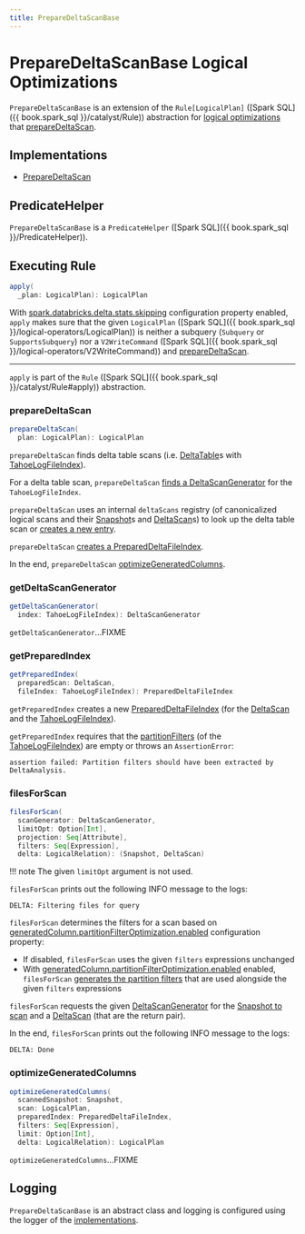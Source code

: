 ```yaml
---
title: PrepareDeltaScanBase
---
```


# PrepareDeltaScanBase Logical Optimizations

`PrepareDeltaScanBase` is an extension of the `Rule[LogicalPlan]` ([Spark SQL]({{ book.spark_sql }}/catalyst/Rule)) abstraction for [logical optimizations](#implementations) that [prepareDeltaScan](#prepareDeltaScan).

## Implementations

* [PrepareDeltaScan](PrepareDeltaScan.md)

## <span id="PredicateHelper"> PredicateHelper

`PrepareDeltaScanBase` is a `PredicateHelper` ([Spark SQL]({{ book.spark_sql }}/PredicateHelper)).

## <span id="apply"> Executing Rule

```scala
apply(
  _plan: LogicalPlan): LogicalPlan
```

With [spark.databricks.delta.stats.skipping](../DeltaSQLConf.md#DELTA_STATS_SKIPPING) configuration property enabled, `apply` makes sure that the given `LogicalPlan` ([Spark SQL]({{ book.spark_sql }}/logical-operators/LogicalPlan)) is neither a subquery (`Subquery` or `SupportsSubquery`) nor a `V2WriteCommand` ([Spark SQL]({{ book.spark_sql }}/logical-operators/V2WriteCommand)) and [prepareDeltaScan](#prepareDeltaScan).

---

`apply` is part of the `Rule` ([Spark SQL]({{ book.spark_sql }}/catalyst/Rule#apply)) abstraction.

### <span id="prepareDeltaScan"> prepareDeltaScan

```scala
prepareDeltaScan(
  plan: LogicalPlan): LogicalPlan
```

`prepareDeltaScan` finds delta table scans (i.e. [DeltaTable](../DeltaTable.md)s with [TahoeLogFileIndex](../TahoeLogFileIndex.md)).

For a delta table scan, `prepareDeltaScan` [finds a DeltaScanGenerator](#getDeltaScanGenerator) for the `TahoeLogFileIndex`.

`prepareDeltaScan` uses an internal `deltaScans` registry (of canonicalized logical scans and their [Snapshot](../Snapshot.md)s and [DeltaScan](DeltaScan.md)s) to look up the delta table scan or [creates a new entry](#filesForScan).

`prepareDeltaScan` [creates a PreparedDeltaFileIndex](#getPreparedIndex).

In the end, `prepareDeltaScan` [optimizeGeneratedColumns](#optimizeGeneratedColumns).

### <span id="getDeltaScanGenerator"> getDeltaScanGenerator

```scala
getDeltaScanGenerator(
  index: TahoeLogFileIndex): DeltaScanGenerator
```

`getDeltaScanGenerator`...FIXME

### <span id="getPreparedIndex"> getPreparedIndex

```scala
getPreparedIndex(
  preparedScan: DeltaScan,
  fileIndex: TahoeLogFileIndex): PreparedDeltaFileIndex
```

`getPreparedIndex` creates a new [PreparedDeltaFileIndex](PreparedDeltaFileIndex.md) (for the [DeltaScan](DeltaScan.md) and the [TahoeLogFileIndex](../TahoeLogFileIndex.md)).

`getPreparedIndex` requires that the [partitionFilters](../TahoeLogFileIndex.md#partitionFilters) (of the [TahoeLogFileIndex](../TahoeLogFileIndex.md)) are empty or throws an `AssertionError`:

```text
assertion failed: Partition filters should have been extracted by DeltaAnalysis.
```

### <span id="filesForScan"> filesForScan

```scala
filesForScan(
  scanGenerator: DeltaScanGenerator,
  limitOpt: Option[Int],
  projection: Seq[Attribute],
  filters: Seq[Expression],
  delta: LogicalRelation): (Snapshot, DeltaScan)
```

!!! note
    The given `limitOpt` argument is not used.

`filesForScan` prints out the following INFO message to the logs:

```text
DELTA: Filtering files for query
```

`filesForScan` determines the filters for a scan based on [generatedColumn.partitionFilterOptimization.enabled](../generated-columns/GeneratedColumn.md#partitionFilterOptimizationEnabled) configuration property:

* If disabled, `filesForScan` uses the given `filters` expressions unchanged
* With [generatedColumn.partitionFilterOptimization.enabled](../generated-columns/GeneratedColumn.md#partitionFilterOptimizationEnabled) enabled, `filesForScan` [generates the partition filters](../generated-columns/GeneratedColumn.md#generatePartitionFilters) that are used alongside the given `filters` expressions

`filesForScan` requests the given [DeltaScanGenerator](DeltaScanGenerator.md) for the [Snapshot to scan](DeltaScanGenerator.md#snapshotToScan) and a [DeltaScan](DeltaScanGenerator.md#filesForScan) (that are the return pair).

In the end, `filesForScan` prints out the following INFO message to the logs:

```text
DELTA: Done
```

### <span id="optimizeGeneratedColumns"> optimizeGeneratedColumns

```scala
optimizeGeneratedColumns(
  scannedSnapshot: Snapshot,
  scan: LogicalPlan,
  preparedIndex: PreparedDeltaFileIndex,
  filters: Seq[Expression],
  limit: Option[Int],
  delta: LogicalRelation): LogicalPlan
```

`optimizeGeneratedColumns`...FIXME

## Logging

`PrepareDeltaScanBase` is an abstract class and logging is configured using the logger of the [implementations](#implementations).
